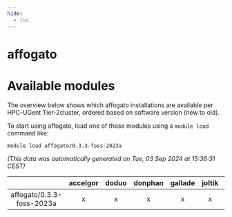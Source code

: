 ```yaml
---
hide:
  - toc
---
```


affogato
========

# Available modules


The overview below shows which affogato installations are available per HPC-UGent Tier-2cluster, ordered based on software version (new to old).

To start using affogato, load one of these modules using a `module load` command like:

```shell
module load affogato/0.3.3-foss-2023a
```

*(This data was automatically generated on Tue, 03 Sep 2024 at 15:36:31 CEST)*  

| |accelgor|doduo|donphan|gallade|joltik|shinx|skitty|
| :---: | :---: | :---: | :---: | :---: | :---: | :---: | :---: |
|affogato/0.3.3-foss-2023a|x|x|x|x|x|x|x|
